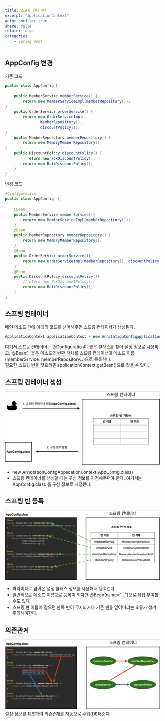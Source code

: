 ```yaml
---
title: 스프링 컨테이너
excerpt: "ApplicationContext"
autor_porfile: true
share: false
relate: false
categories:
    - Spring Boot
---
```


## AppConfig 변경
기존 코드
~~~java
public class AppConfig {

    public MemberService memberService() {
        return new MemberServiceImpl(memberRepository());
}
    public OrderService orderService() {
        return new OrderServiceImpl(
                memberRepository(),
                discountPolicy());
}
    public MemberRepository memberRepository() {
        return new MemoryMemberRepository();
}
    public DiscountPolicy discountPolicy() {
          return new FixDiscountPolicy();
        return new RateDiscountPolicy();
    }
}
~~~
변경 코드
~~~java
@Configuration
public class AppConfig  {

    @Bean
    public MemberService memberService(){
        return new MemberServiceImpl(memberRepository());
    }
    @Bean
    public MemberRepository memberRepository() {
        return new MemoryMemberRepository();
    }
    @Bean
    public OrderService orderService(){
        return new OrderServiceImpl(memberRepository(), discountPolicy());
    }
    @Bean
    public DiscountPolicy discountPolicy(){
        //return new FixDiscountPolicy();
        return new RateDiscountPolicy();
    }
}
~~~

## 스프링 컨테이너
메인 메소드 안에 아래의 코드를 선어해주면 스프링 컨테이너가 생성된다. 
~~~java
ApplicationContext applicationContext = new AnnotationConfigApplicationContext(AppConfig.class);
~~~
여기서 스프링 컨테이너는 @Configuration이 붙은 클래스를 찾아 설정 정보로 사용하고, @Bean이 붙은 메소드의 반환 객체를 스프링 컨테이너에 메소드 이름(memberService, memberRepository...)으로 등록한다.  
필요한 스프링 빈을 찾으려면 applicationContext.getBean()으로 찾을 수 있다.  

## 스프링 컨테이너 생성
<div><img src = "../../assets/images/blogImg/2022-02-14-1.jpg"/></div>

* new AnnotationConfigApplicationContext(AppConfig.class)
* 스프링 컨테이너를 생성할 때는 구성 정보를 지정해주어야 한다. 여기서는 AppConfig.class 를 구성 정보로 지정했다.

## 스프링 빈 등록
<div><img src = "../../assets/images/blogImg/2022-02-14-2.jpg"/></div>

* 파라미터로 넘어온 설정 클래스 정보를 사용해서 등록한다.  
* 일반적으로 메소드 이름으로 등록이 되지만 @Bean(name="...")으로 직접 부여할 수도 있다.
* 스프링 빈 이름이 같으면 한쪽 빈이 무시되거나 기존 빈을 덮어버리는 오류가 생겨 주의해야한다.

## 의존관계
<div><img src = "../../assets/images/blogImg/2022-02-14-3.jpg"/></div>
설정 정보를 참조하여 의존관계를 자동으로 주입(DI)해준다.
